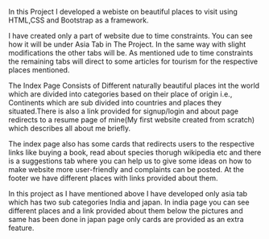 In this Project I developed a webiste on beautiful places to visit using HTML,CSS and Bootstrap as a framework.

I have created only a part of website due to time constraints. You can see how it will
be under Asia Tab in The Project. In the same way with slight modifications the other
tabs will be. As mentioned ude to time constraints the remaining tabs will direct to 
some articles for tourism for the respective places mentioned.

The Index Page Consists of Different naturally beautiful places int the world which are divided into categories based on their place of origin
i.e., Continents which are sub divided into countries and places they situated.There is also a link provided for signup/login and about page
redirects to a resume page of mine(My first website created from scratch) which describes all about me briefly.

The index page also has some cards that redirects users to the respective links like buying a book, read about species thorugh wikipedia etc and there is 
a suggestions tab where you can help us to give some ideas on how to make website more user-friendly and complaints can be posted. At the footer we have 
different places with links provided about them.

In this project as I have mentioned above I have developed only asia tab which has two sub categories India and japan. In india page you can see different 
places and a link provided about them below  the pictures and same has been done in japan page only cards are provided as an extra feature.
